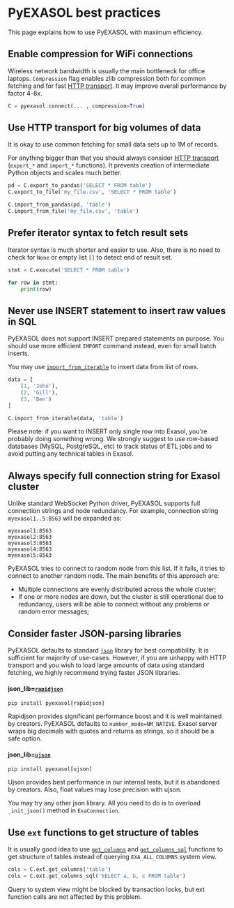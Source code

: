 # PyEXASOL best practices

This page explains how to use PyEXASOL with maximum efficiency.

## Enable compression for WiFi connections

Wireless network bandwidth is usually the main bottleneck for office laptops. `Compression` flag enables zlib compression both for common fetching and for fast [HTTP transport](/docs/HTTP_TRANSPORT.md). It may improve overall performance by factor 4-8x.

```python
C = pyexasol.connect(... , compression=True)
```

## Use HTTP transport for big volumes of data

It is okay to use common fetching for small data sets up to 1M of records.

For anything bigger than that you should always consider [HTTP transport](/docs/HTTP_TRANSPORT.md) (`export_*` and `import_*` functions). It prevents creation of intermediate Python objects and scales much better.

```python
pd = C.export_to_pandas('SELECT * FROM table')
C.export_to_file('my_file.csv', 'SELECT * FROM table')

C.import_from_pandas(pd, 'table')
C.import_from_file('my_file.csv', 'table')
```

## Prefer iterator syntax to fetch result sets

Iterator syntax is much shorter and easier to use. Also, there is no need to check for `None` or empty list `[]` to detect end of result set.

```python
stmt = C.execute('SELECT * FROM table')

for row in stmt:
    print(row)
```

## Never use INSERT statement to insert raw values in SQL

PyEXASOL does not support INSERT prepared statements on purpose. You should use more efficient `IMPORT` command instead, even for small batch inserts.

You may use [`import_from_iterable`](/docs/REFERENCE.md#import_from_iterable) to insert data from list of rows.

```python
data = [
    (1, 'John'),
    (2, 'Gill'),
    (3, 'Ben')
]

C.import_from_iterable(data, 'table')
```

Please note: if you want to INSERT only single row into Exasol, you're probably doing something wrong. We strongly suggest to use row-based databases (MySQL, PostgreSQL, etc) to track status of ETL jobs and to avoid putting any technical tables in Exasol.

## Always specify full connection string for Exasol cluster

Unlike standard WebSocket Python driver, PyEXASOL supports full connection strings and node redundancy. For example, connection string `myexasol1..5:8563` will be expanded as:

```
myexasol1:8563
myexasol2:8563
myexasol3:8563
myexasol4:8563
myexasol5:8563
```

PyEXASOL tries to connect to random node from this list. If it fails, it tries to connect to another random node. The main benefits of this approach are:

- Multiple connections are evenly distributed across the whole cluster;
- If one or more nodes are down, but the cluster is still operational due to redundancy, users will be able to connect without any problems or random error messages;

## Consider faster JSON-parsing libraries

PyEXASOL defaults to standard [`json`](https://docs.python.org/3/library/json.html) library for best compatibility. It is sufficient for majority of use-cases. However, if you are unhappy with HTTP transport and you wish to load large amounts of data using standard fetching, we highly recommend trying faster JSON libraries.

#### json_lib=[`rapidjson`](https://github.com/python-rapidjson/python-rapidjson)
```
pip install pyexasol[rapidjson]
```
Rapidjson provides significant performance boost and it is well maintained by creators. PyEXASOL defaults to `number_mode=NM_NATIVE`. Exasol server wraps big decimals with quotes and returns as strings, so it should be a safe option.

#### json_lib=[`ujson`](https://github.com/esnme/ultrajson)
```
pip install pyexasol[ujson]
```
Ujson provides best performance in our internal tests, but it is abandoned by creators. Also, float values may lose precision with ujson.

You may try any other json library. All you need to do is to overload `_init_json()` method in `ExaConnection`.

## Use `ext` functions to get structure of tables

It is usually good idea to use [`get_columns`](/docs/REFERENCE.md#get_columns) and [`get_columns_sql`](/docs/REFERENCE.md#get_columns_sql) functions to get structure of tables instead of querying `EXA_ALL_COLUMNS` system view.

```python
cols = C.ext.get_columns('table')
cols = C.ext.get_columns_sql('SELECT a, b, c FROM table')
```

Query to system view might be blocked by transaction locks, but ext function calls are not affected by this problem.
